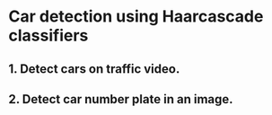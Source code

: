 # Car detection using Haarcascade classifiers
## 1. Detect cars on traffic video.
## 2. Detect car number plate in an image.
